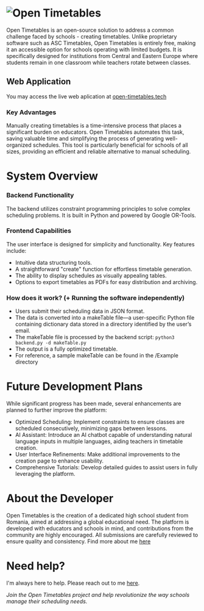 # ![Open Timetables](https://i.imgur.com/qRoVYRv.png)

Open Timetables is an open-source solution to address a common challenge faced by schools - creating timetables. Unlike proprietary software such as ASC Timetables, Open Timetables is entirely free, making it an accessible option for schools operating with limited budgets. It is specifically designed for institutions from Central and Eastern Europe where students remain in one classroom while teachers rotate between classes.

## Web Application
You may access the live web aplication at [open-timetables.tech](https://open-timetables.tech)

### Key Advantages

Manually creating timetables is a time-intensive process that places a significant burden on educators. Open Timetables automates this task, saving valuable time and simplifying the process of generating well-organized schedules. This tool is particularly beneficial for schools of all sizes, providing an efficient and reliable alternative to manual scheduling.

# System Overview

### Backend Functionality

The backend utilizes constraint programming principles to solve complex scheduling problems. It is built in Python and powered by Google OR-Tools.

### Frontend Capabilities

The user interface is designed for simplicity and functionality. Key features include:
- Intuitive data structuring tools.
- A straightforward "create" function for effortless timetable generation.
- The ability to display schedules as visually appealing tables.
- Options to export timetables as PDFs for easy distribution and archiving.

### How does it work? (+ Running the software independently)

- Users submit their scheduling data in JSON format.
- The data is converted into a makeTable file—a user-specific Python file containing dictionary data stored in a directory identified by the user’s email.
- The makeTable file is processed by the backend script: `python3 backend.py -d makeTable.py`
- The output is a fully optimized timetable.
- For reference, a sample makeTable can be found in the /Example directory 

# Future Development Plans
While significant progress has been made, several enhancements are planned to further improve the platform:

- Optimized Scheduling: Implement constraints to ensure classes are scheduled consecutively, minimizing gaps between lessons.
- AI Assistant: Introduce an AI chatbot capable of understanding natural language inputs in multiple languages, aiding teachers in timetable creation.
- User Interface Refinements: Make additional improvements to the creation page to enhance usability.
- Comprehensive Tutorials: Develop detailed guides to assist users in fully leveraging the platform.

# About the Developer

Open Timetables is the creation of a dedicated high school student from Romania, aimed at addressing a global educational need. The platform is developed with educators and schools in mind, and contributions from the community are highly encouraged. All submissions are carefully reviewed to ensure quality and consistency. Find more about me [here](https://cristoi.ro)


# Need help?

I'm always here to help. Please reach out to me [here](https://media.cristoi.ro).

*Join the Open Timetables project and help revolutionize the way schools manage their scheduling needs.*
